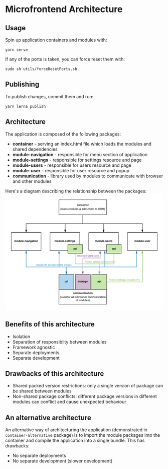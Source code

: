 # Microfrontend Architecture

## Usage
Spin up application containers and modules with:
```
yarn serve
```

If any of the ports is taken, you can force reset them with:
```
sudo sh utils/forceResetPorts.sh
```

## Publishing
To publish changes, commit them and run:
```
yarn lerna publish
```

## Architecture
The application is composed of the following packages:
- **container** - serving an index.html file which loads the modules and shared dependencies
- **module-navigation** - responsible for menu section of application
- **module-settings** - responsible for settings resource and page
- **module-users** - responsible for users resource and page
- **module-user** - responsible for user resource and popup
- **communication** - library used by modules to communicate with browser and other modules 

Here's a diagram describing the relationship between the packages:
![Architecture diagram](.github/images/architecture-diagram.png?raw=true)

## Benefits of this architecture
- Isolation
- Separation of responsiblity between modules
- Framework agnostic
- Separate deployments
- Separate development

## Drawbacks of this architecture
- Shared packed version restrictions: only a single version of package can be shared between modules
- Non-shared package conflicts: different package versions in different modules can conflict and cause unexpected behaviour

## An alternative architecture
An alternative way of architecturing the application (demonstrated in `container-alternative` package) is to import the module packages into the container and compile the application into a single bundle. This has drawbacks:
- No separate deployments
- No separate development (slower development)
